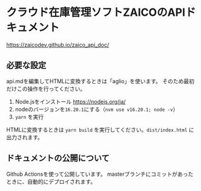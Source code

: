# クラウド在庫管理ソフトZAICOのAPIドキュメント

https://zaicodev.github.io/zaico_api_doc/

## 必要な設定

api.mdを編集してHTMLに変換するときは「aglio」を使います。
そのため最初だけこの操作を行ってください。

1. Node.jsをインストール https://nodejs.org/ja/
2. nodeのバージョンを`16.20.1`にする（`nvm use v16.20.1; node -v`）
3. `yarn` を実行

HTMLに変換するときは `yarn build` を実行してください。`dist/index.html` に出力されます。

## ドキュメントの公開について

Github Actionsを使って公開しています。
masterブランチにコミットがあったときに、自動的にデプロイされます。

